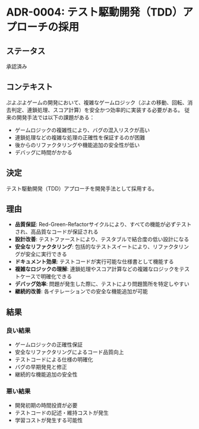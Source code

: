 # ADR-0004: テスト駆動開発（TDD）アプローチの採用

## ステータス

承認済み

## コンテキスト

ぷよぷよゲームの開発において、複雑なゲームロジック（ぷよの移動、回転、消去判定、連鎖処理、スコア計算）を安全かつ効率的に実装する必要がある。
従来の開発手法では以下の課題がある：

- ゲームロジックの複雑性により、バグの混入リスクが高い
- 連鎖処理などの複雑な処理の正確性を保証するのが困難
- 後からのリファクタリングや機能追加の安全性が低い
- デバッグに時間がかかる

## 決定

テスト駆動開発（TDD）アプローチを開発手法として採用する。

## 理由

- **品質保証**: Red-Green-Refactorサイクルにより、すべての機能が必ずテストされ、高品質なコードが保証される
- **設計改善**: テストファーストにより、テスタブルで結合度の低い設計になる
- **安全なリファクタリング**: 包括的なテストスイートにより、リファクタリングが安全に実行できる
- **ドキュメント効果**: テストコードが実行可能な仕様書として機能する
- **複雑なロジックの理解**: 連鎖処理やスコア計算などの複雑なロジックをテストケースで明確化できる
- **デバッグ効率**: 問題が発生した際に、テストにより問題箇所を特定しやすい
- **継続的改善**: 各イテレーションでの安全な機能追加が可能

## 結果

### 良い結果
- ゲームロジックの正確性保証
- 安全なリファクタリングによるコード品質向上
- テストコードによる仕様の明確化
- バグの早期発見と修正
- 継続的な機能追加の安全性

### 悪い結果
- 開発初期の時間投資が必要
- テストコードの記述・維持コストが発生
- 学習コストが発生する可能性